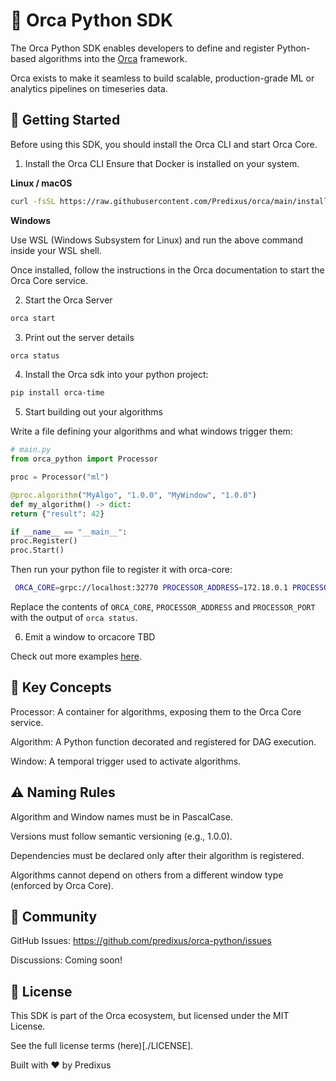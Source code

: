 # 🐳 Orca Python SDK

The Orca Python SDK enables developers to define and register Python-based algorithms into the
[Orca](https://www.github.com/Predixus/orca) framework.

Orca exists to make it seamless to build scalable, production-grade ML or analytics pipelines on
timeseries data.

## 🚀 Getting Started

Before using this SDK, you should install the Orca CLI and start Orca Core.

1. Install the Orca CLI
   Ensure that Docker is installed on your system.

**Linux / macOS**

```bash
curl -fsSL https://raw.githubusercontent.com/Predixus/orca/main/install-cli.sh | bash
```

**Windows**

Use WSL (Windows Subsystem for Linux) and run the above command inside your WSL shell.

Once installed, follow the instructions in the Orca documentation to start the Orca Core service.

2. Start the Orca Server

```bash
orca start
```

3. Print out the server details

```bash
orca status
```

4. Install the Orca sdk into your python project:

```bash
pip install orca-time
```

5. Start building out your algorithms

Write a file defining your algorithms and what windows trigger them:

```python
# main.py
from orca_python import Processor

proc = Processor("ml")

@proc.algorithm("MyAlgo", "1.0.0", "MyWindow", "1.0.0")
def my_algorithm() -> dict:
return {"result": 42}

if __name__ == "__main__":
proc.Register()
proc.Start()
```

Then run your python file to register it with orca-core:

```bash
 ORCA_CORE=grpc://localhost:32770 PROCESSOR_ADDRESS=172.18.0.1 PROCESSOR_PORT=8080 python main.py
```

Replace the contents of `ORCA_CORE`, `PROCESSOR_ADDRESS` and `PROCESSOR_PORT` with the output of `orca status`.

6. Emit a window to orcacore
   TBD

Check out more examples [here](./examples/).

## 🧱 Key Concepts

Processor: A container for algorithms, exposing them to the Orca Core service.

Algorithm: A Python function decorated and registered for DAG execution.

Window: A temporal trigger used to activate algorithms.

## ⚠️ Naming Rules

Algorithm and Window names must be in PascalCase.

Versions must follow semantic versioning (e.g., 1.0.0).

Dependencies must be declared only after their algorithm is registered.

Algorithms cannot depend on others from a different window type (enforced by Orca Core).

## 👥 Community

GitHub Issues: https://github.com/predixus/orca-python/issues

Discussions: Coming soon!

## 📄 License

This SDK is part of the Orca ecosystem, but licensed under the MIT License.

See the full license terms (here)[./LICENSE].

Built with ❤️ by Predixus
